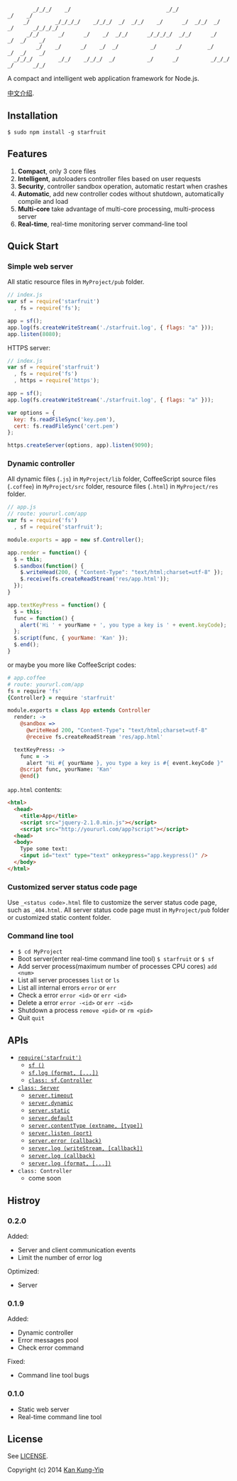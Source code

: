 ```

        _/_/_/    _/                              _/_/                      _/    _/      
     _/        _/_/_/_/    _/_/_/  _/  _/_/    _/      _/  _/_/  _/    _/      _/_/_/_/   
      _/_/      _/      _/    _/  _/_/      _/_/_/_/  _/_/      _/    _/  _/    _/        
         _/    _/      _/    _/  _/          _/      _/        _/    _/  _/    _/         
  _/_/_/        _/_/    _/_/_/  _/          _/      _/          _/_/_/  _/      _/_/      

```
A compact and intelligent web application framework for Node.js.

[中文介绍](https://github.com/kankungyip/starfruit/wiki/%E4%BB%8B%E7%BB%8D).

## Installation
```
$ sudo npm install -g starfruit
```

## Features
1. **Compact**, only 3 core files
2. **Intelligent**, autoloaders controller files based on user requests
3. **Security**, controller sandbox operation, automatic restart when crashes
4. **Automatic**, add new controller codes without shutdown, automatically compile and load
5. **Multi-core** take advantage of multi-core processing, multi-process server
6. **Real-time**, real-time monitoring server command-line tool

## Quick Start
### Simple web server
All static resource files in `MyProject/pub` folder.

```js
// index.js
var sf = require('starfruit')
  , fs = require('fs');

app = sf();
app.log(fs.createWriteStream('./starfruit.log', { flags: "a" }));
app.listen(8080);
```

HTTPS server:

```js
// index.js
var sf = require('starfruit')
  , fs = require('fs')
  , https = require('https');

app = sf();
app.log(fs.createWriteStream('./starfruit.log', { flags: "a" }));

var options = {
  key: fs.readFileSync('key.pem'),
  cert: fs.readFileSync('cert.pem')
};

https.createServer(options, app).listen(9090);
```

### Dynamic controller
All dynamic files (`.js`) in `MyProject/lib` folder, CoffeeScript source files (`.coffee`) in `MyProject/src` folder, resource files (`.html`) in `MyProject/res` folder.

```js
// app.js
// route: yoururl.com/app
var fs = require('fs')
  , sf = require('starfruit');

module.exports = app = new sf.Controller();

app.render = function() {
  $ = this;
  $.sandbox(function() {
    $.writeHead(200, { "Content-Type": "text/html;charset=utf-8" });
    $.receive(fs.createReadStream('res/app.html'));
  });
}

app.textKeyPress = function() {
  $ = this;
  func = function() {
    alert('Hi ' + yourName + ', you type a key is ' + event.keyCode);
  };
  $.script(func, { yourName: 'Kan' });
  $.end();
}
```

or maybe you more like CoffeeScript codes:

```coffee
# app.coffee
# route: yoururl.com/app
fs = require 'fs'
{Controller} = require 'starfruit'

module.exports = class App extends Controller
  render: ->
    @sandbox =>
      @writeHead 200, "Content-Type": "text/html;charset=utf-8"
      @receive fs.createReadStream 'res/app.html'

  textKeyPress: ->
    func = ->
      alert "Hi #{ yourName }, you type a key is #{ event.keyCode }"
    @script func, yourName: 'Kan'
    @end()
```

`app.html` contents:

```html
<html>
  <head>
    <title>App</title>
    <script src="jquery-2.1.0.min.js"></script>
    <script src="http://yoururl.com/app?script"></script>
  <head>
  <body>
    Type some text: 
    <input id="text" type="text" onkeypress="app.keypress()" />
  </body>
</html>
```

### Customized server status code page
Use `_<status code>.html` file to customize the server status code page, such as `_404.html`. All server status code page must in `MyProject/pub` folder or customized static content folder.

### Command line tool
* `$ cd MyProject`
* Boot server(enter real-time command line tool) `$ starfruit` or `$ sf`
* Add server process(maximum number of processes CPU cores) `add <num>`
* List all server processes `list` or `ls`
* List all internal errors `error` or `err`
* Check a error `error <id>` or `err <id>`
* Delete a error `error -<id>` or `err -<id>`
* Shutdown a process `remove <pid>` or `rm <pid>`
* Quit `quit`

## APIs
* [`require('starfruit')`](https://github.com/kankungyip/starfruit/wiki/API:-starfruit)
    - [`sf ()`](https://github.com/kankungyip/starfruit/wiki/API:-starfruit#sf)
    - [`sf.log (format, [...])`](https://github.com/kankungyip/starfruit/wiki/API:-starfruit#log_format)
    - [`class: sf.Controller`](https://github.com/kankungyip/starfruit/wiki/API:-starfruit#class_sf_controller)
* [`class: Server`](https://github.com/kankungyip/starfruit/wiki/API:-Server)
    - [`server.timeout`](https://github.com/kankungyip/starfruit/wiki/API:-Server#timeout)
    - [`server.dynamic`](https://github.com/kankungyip/starfruit/wiki/API:-Server#dynamic)
    - [`server.static`](https://github.com/kankungyip/starfruit/wiki/API:-Server#static)
    - [`server.default`](https://github.com/kankungyip/starfruit/wiki/API:-Server#default)
    - [`server.contentType (extname, [type])`](https://github.com/kankungyip/starfruit/wiki/API:-Server#contenttype_extname_type)
    - [`server.listen (port)`](https://github.com/kankungyip/starfruit/wiki/API:-Server#listen_port)
    - [`server.error (callback)`](https://github.com/kankungyip/starfruit/wiki/API:-Server#error_callback)
    - [`server.log (writeStream, [callback])`](https://github.com/kankungyip/starfruit/wiki/API:-Server#log_writestream_callback)
    - [`server.log (callback)`](https://github.com/kankungyip/starfruit/wiki/API:-Server#log_callback)
    - [`server.log (format, [...])`](https://github.com/kankungyip/starfruit/wiki/API:-Server#log_format)
* `class: Controller`
    - come soon

## Histroy
### 0.2.0
Added:

+ Server and client communication events 
+ Limit the number of error log

Optimized:

* Server

### 0.1.9
Added:

+ Dynamic controller
+ Error messages pool
+ Check error command

Fixed:

* Command line tool bugs

### 0.1.0
+ Static web server
+ Real-time command line tool

## License
See [LICENSE](https://github.com/kankungyip/starfruit/blob/master/LICENSE).

Copyright (c) 2014 [Kan Kung-Yip](mailto:kan@kungyip.com)
